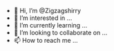 - 👋 Hi, I’m @Zigzagshirry
- 👀 I’m interested in ...
- 🌱 I’m currently learning ...
- 💞️ I’m looking to collaborate on ...
- 📫 How to reach me ...

<!---
Zigzagshirry/Zigzagshirry is a ✨ special ✨ repository because its `README.md` (this file) appears on your GitHub profile.
You can click the Preview link to take a look at your changes.
--->
